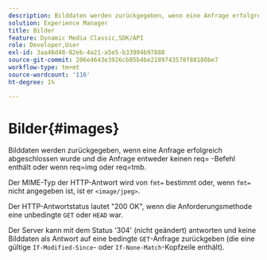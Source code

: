 ```yaml
---
description: Bilddaten werden zurückgegeben, wenn eine Anfrage erfolgreich abgeschlossen wurde und die Anfrage entweder keinen req= -Befehl enthält oder wenn req=img oder req=tmb.
solution: Experience Manager
title: Bilder
feature: Dynamic Media Classic,SDK/API
role: Developer,User
exl-id: 3aa46d48-82eb-4a21-a5e5-b33904b97888
source-git-commit: 206e4643e3926cb85b4be2189743578f88180be7
workflow-type: tm+mt
source-wordcount: '116'
ht-degree: 1%

---
```


# Bilder{#images}

Bilddaten werden zurückgegeben, wenn eine Anfrage erfolgreich abgeschlossen wurde und die Anfrage entweder keinen req= -Befehl enthält oder wenn req=img oder req=tmb.

Der MIME-Typ der HTTP-Antwort wird von `fmt=` bestimmt oder, wenn `fmt=` nicht angegeben ist, ist er `<image/jpeg>`.

Der HTTP-Antwortstatus lautet &quot;200 OK&quot;, wenn die Anforderungsmethode eine unbedingte `GET` oder `HEAD` war.

Der Server kann mit dem Status &#39;304&#39; (nicht geändert) antworten und keine Bilddaten als Antwort auf eine bedingte `GET`-Anfrage zurückgeben (die eine gültige `If-Modified-Since`- oder `If-None-Match`-Kopfzeile enthält).
